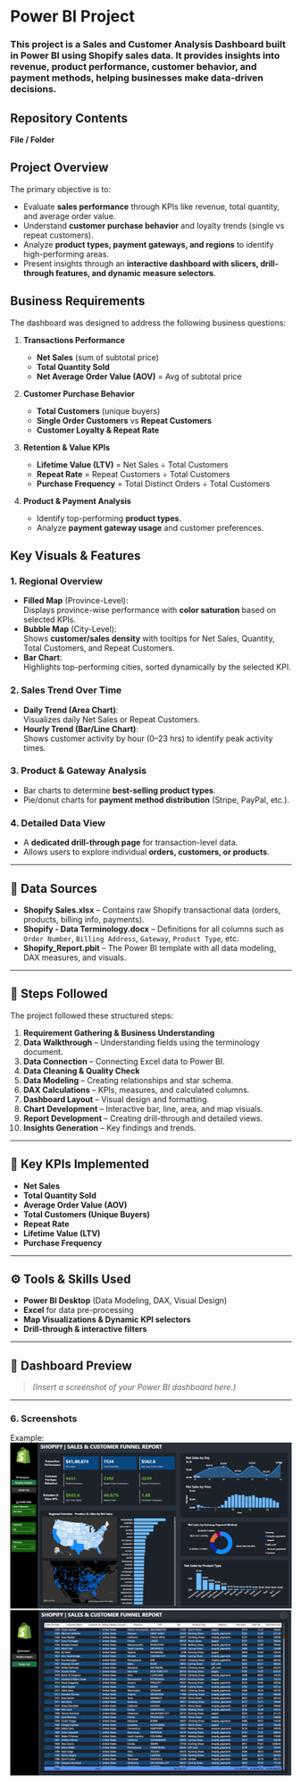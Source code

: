 #  Power BI Project 
### This project is a **Sales and Customer Analysis Dashboard** built in **Power BI** using Shopify sales data. It provides insights into revenue, product performance, customer behavior, and payment methods, helping businesses make data-driven decisions.

## Repository Contents

**File / Folder**





##  Project Overview

The primary objective is to:
- Evaluate **sales performance** through KPIs like revenue, total quantity, and average order value.
- Understand **customer purchase behavior** and loyalty trends (single vs repeat customers).
- Analyze **product types, payment gateways, and regions** to identify high-performing areas.
- Present insights through an **interactive dashboard with slicers, drill-through features, and dynamic measure selectors**.

##  **Business Requirements**

The dashboard was designed to address the following business questions:
1. **Transactions Performance**  
   - **Net Sales** (sum of subtotal price)
   - **Total Quantity Sold**
   - **Net Average Order Value (AOV)** = Avg of subtotal price

2. **Customer Purchase Behavior**
   - **Total Customers** (unique buyers)
   - **Single Order Customers** vs **Repeat Customers**
   - **Customer Loyalty & Repeat Rate**

3. **Retention & Value KPIs**
   - **Lifetime Value (LTV)** = Net Sales ÷ Total Customers
   - **Repeat Rate** = Repeat Customers ÷ Total Customers
   - **Purchase Frequency** = Total Distinct Orders ÷ Total Customers

4. **Product & Payment Analysis**
   - Identify top-performing **product types**.
   - Analyze **payment gateway usage** and customer preferences.

##  **Key Visuals & Features**

### **1. Regional Overview**
- **Filled Map** (Province-Level):  
  Displays province-wise performance with **color saturation** based on selected KPIs.
- **Bubble Map** (City-Level):  
  Shows **customer/sales density** with tooltips for Net Sales, Quantity, Total Customers, and Repeat Customers.
- **Bar Chart**:  
  Highlights top-performing cities, sorted dynamically by the selected KPI.

### **2. Sales Trend Over Time**
- **Daily Trend (Area Chart)**:  
  Visualizes daily Net Sales or Repeat Customers.
- **Hourly Trend (Bar/Line Chart)**:  
  Shows customer activity by hour (0–23 hrs) to identify peak activity times.

### **3. Product & Gateway Analysis**
- Bar charts to determine **best-selling product types**.
- Pie/donut charts for **payment method distribution** (Stripe, PayPal, etc.).

### **4. Detailed Data View**
- A **dedicated drill-through page** for transaction-level data.
- Allows users to explore individual **orders, customers, or products**.

---

## 🧾 **Data Sources**

- **Shopify Sales.xlsx** – Contains raw Shopify transactional data (orders, products, billing info, payments).
- **Shopify - Data Terminology.docx** – Definitions for all columns such as `Order Number`, `Billing Address`, `Gateway`, `Product Type`, etc.
- **Shopify_Report.pbit** – The Power BI template with all data modeling, DAX measures, and visuals.

---
## 📌 **Steps Followed**

The project followed these structured steps:
1. **Requirement Gathering & Business Understanding**
2. **Data Walkthrough** – Understanding fields using the terminology document.
3. **Data Connection** – Connecting Excel data to Power BI.
4. **Data Cleaning & Quality Check**
5. **Data Modeling** – Creating relationships and star schema.
6. **DAX Calculations** – KPIs, measures, and calculated columns.
7. **Dashboard Layout** – Visual design and formatting.
8. **Chart Development** – Interactive bar, line, area, and map visuals.
9. **Report Development** – Creating drill-through and detailed views.
10. **Insights Generation** – Key findings and trends.

---
## 🧠 **Key KPIs Implemented**
- **Net Sales**  
- **Total Quantity Sold**  
- **Average Order Value (AOV)**  
- **Total Customers (Unique Buyers)**  
- **Repeat Rate**  
- **Lifetime Value (LTV)**  
- **Purchase Frequency**

---
## ⚙️ **Tools & Skills Used**
- **Power BI Desktop** (Data Modeling, DAX, Visual Design)
- **Excel** for data pre-processing
- **Map Visualizations & Dynamic KPI selectors**
- **Drill-through & interactive filters**

---

## 📸 **Dashboard Preview**
> *(Insert a screenshot of your Power BI dashboard here.)*

---






### 6.	Screenshots
Example: ![Dashboard Preview](https://github.com/Saptarshi-Poddar/Power-BI-Project/blob/main/Shopify%20Dashboard%20(1).png)
![Dashboard Preview](https://github.com/Saptarshi-Poddar/Power-BI-Project/blob/main/Shopify%20Dashboard%20(2).png)
